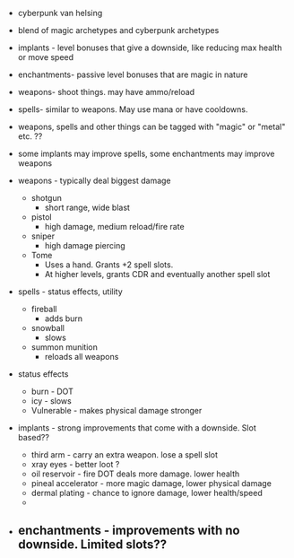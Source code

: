 - cyberpunk van helsing
- blend of magic archetypes and cyberpunk archetypes
- implants - level bonuses that give a downside, like reducing max health or move speed
- enchantments- passive level bonuses that are magic in nature
- weapons- shoot things. may have ammo/reload
- spells- similar to weapons. May use mana or have cooldowns.
- weapons, spells and other things can be tagged with "magic" or "metal" etc. ??
- some implants may improve spells, some enchantments may improve weapons





- weapons - typically deal biggest damage
  - shotgun 
    - short range, wide blast
  - pistol
    - high damage, medium reload/fire rate
  - sniper
    - high damage piercing
  - Tome
    - Uses a hand. Grants +2 spell slots.
    - At higher levels, grants CDR and eventually another spell slot
   


- spells - status effects, utility
  - fireball
    - adds burn
  - snowball
    - slows
  - summon munition
    - reloads all weapons


- status effects
  - burn - DOT
  - icy - slows
  - Vulnerable - makes physical damage stronger 

- implants - strong improvements that come with a downside. Slot based??
  - third arm - carry an extra weapon. lose a spell slot
  - xray eyes - better loot ?
  - oil reservoir - fire DOT deals more damage. lower health
  - pineal accelerator - more magic damage, lower physical damage
  - dermal plating - chance to ignore damage, lower health/speed
  - 

- enchantments - improvements with no downside. Limited slots??
  - 